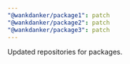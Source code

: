 ```yaml
---
"@wankdanker/package1": patch
"@wankdanker/package2": patch
"@wankdanker/package3": patch
---
```


Updated repositories for packages.

